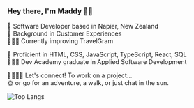 ### Hey there, I'm Maddy 👋🏻
📍 Software Developer based in Napier, New Zealand  
👥 Background in Customer Experiences  
👩🏻‍💻 Currently improving TravelGram  
  
🚀 Proficient in HTML, CSS, JavaScript, TypeScript, React, SQL  
👩🏻‍🎓 Dev Academy graduate in Applied Software Development  
  
🫱🏻‍🫲🏼 Let's connect! To work on a project...  
🌞 or go for an adventure, a walk, or just chat in the sun.  
  
![Top Langs](https://github-readme-stats.vercel.app/api/top-langs/?username=maddy-rio&layout=compact&theme=material-palenight) 
